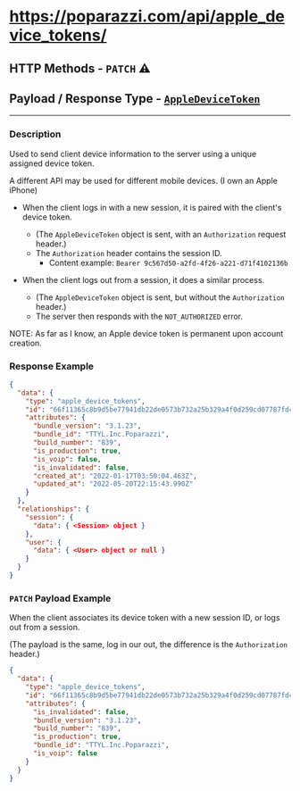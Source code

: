 # https://poparazzi.com/api/apple_device_tokens/
## HTTP Methods - `PATCH` ⚠
## Payload / Response Type - [`AppleDeviceToken`]()

--------------------------------------------

### Description
Used to send client device information to the server using a unique assigned device token.

A different API may be used for different mobile devices. (I own an Apple iPhone)

- When the client logs in with a new session, it is paired with the client's device token.
  - (The `AppleDeviceToken` object is sent, with an `Authorization` request header.)
  - The `Authorization` header contains the session ID.
    - Content example: `Bearer 9c567d50-a2fd-4f26-a221-d71f4102136b`


- When the client logs out from a session, it does a similar process.
  - (The `AppleDeviceToken` object is sent, but without the `Authorization` header.)
  - The server then responds with the `NOT_AUTHORIZED` error.

NOTE: As far as I know, an Apple device token is permanent upon account creation.

### Response Example
```json
{
  "data": {
    "type": "apple_device_tokens",
    "id": "66f11365c8b9d5be77941db22de0573b732a25b329a4f0d259cd07787fdcdf8b",
    "attributes": {
      "bundle_version": "3.1.23",
      "bundle_id": "TTYL.Inc.Poparazzi",
      "build_number": "839",
      "is_production": true,
      "is_voip": false,
      "is_invalidated": false,
      "created_at": "2022-01-17T03:50:04.463Z",
      "updated_at": "2022-05-20T22:15:43.990Z"
    }
  },
  "relationships": {
    "session": {
      "data": { <Session> object }
    },
    "user": {
      "data": { <User> object or null }
    }
  }
}
```

### `PATCH` Payload Example
When the client associates its device token with a new session ID, or logs out from a session.

(The payload is the same, log in our out, the difference is the `Authorization` header.)
```json
{
  "data": {
    "type": "apple_device_tokens",
    "id": "66f11365c8b9d5be77941db22de0573b732a25b329a4f0d259cd07787fdcdf8b",
    "attributes": {
      "is_invalidated": false,
      "bundle_version": "3.1.23",
      "build_number": "839",
      "is_production": true,
      "bundle_id": "TTYL.Inc.Poparazzi",
      "is_voip": false
    }
  }
}
```
